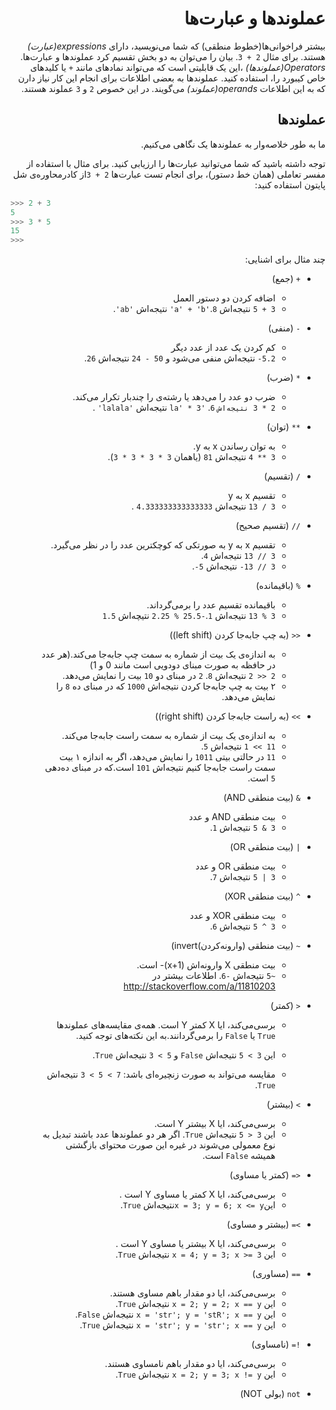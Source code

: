 <div dir=rtl>


# عملوندها و عبارت‌ها

بیشتر فراخوانی‌ها(خطوط منطقی) که شما می‌نویسید، دارای _expressions(عبارت)_ هستند. برای مثال  `2 + 3`. بیان را می‌توان به دو بخش تقسیم کرد عملوندها و عبارت‌ها.
_Operators(عملوندها)_  ،این یک قابلیتی است که می‌تواند نمادهای مانند  `+` یا کلیدهای خاص کیبورد را، استفاده کنید. عملوندها به بعضی اطلاعات برای انجام این کار نیاز دارن که به این اطلاعات _operands(عملوند)_  می‌گویند. در این خصوص `2`  و `3` عملوند هستند.


## عملوندها 



ما به طور خلاصه‌وار  به عملوندها یک نگاهی می‌کنیم.


توجه داشته باشید که شما می‌توانید عبارت‌ها را ارزیابی کنید. برای مثال با استفاده از مفسر تعاملی (همان خط دستور)، برای انجام تست عبارت‌ها  `2 + 3`از کادرمحاوره‌ی شل پایتون  استفاده کنید:

<div dir=ltr>

```python
>>> 2 + 3
5
>>> 3 * 5
15
>>>
```

<div dir=rtl>



چند مثال برای اشنایی:

- `+` (جمع) 

  - اضافه کردن دو دستور العمل
  - `3 + 5` نتیجه‌اش `8`.`'a' + 'b'` نتیجه‌اش `'ab'`.

- `-` (منفی)
  - کم کردن یک عدد از عدد دیگر
  - `5.2-` نتیجه‌اش منفی می‌شود و `50 - 24` نتیجه‌اش  `26`.


- `*` (ضرب)

  - ضرب دو عدد را می‌دهد یا رشته‌ی را چندبار تکرار می‌کند.
  -  `2 * 3 نتیجه‌اش` `6`.  `'la' * 3` نتیجه‌اش `'lalala'` .

- `**` (توان)

  - به توان رساندن x به y.
  -  `3 ** 4` نتیجه‌اش `81` (یاهمان `3 * 3 * 3 * 3`).

- `/` (تقسیم)

  - تقسیم x به y
  - `3 / 13` نتیجه‌اش  `4.333333333333333` .


- `//` (تقسیم صحیح)

  - تقسیم x به y به صورتکی که کوچکترین عدد را در نظر می‌گیرد.
  - `3 // 13` نتیجه‌اش `4`.
  - `3 // 13-` نتیجه‌اش  `5-`.



- `%` (باقیمانده)

  - باقیمانده تقسیم عدد را برمی‌گرداند.
  - `3 % 13` نتیجه‌اش `1`.`-25.5 % 2.25` نتیچه‌اش `1.5`


- `<<` (به چپ جابه‌جا کردن (left shift))
  - به اندازه‌ی یک بیت از شماره به سمت چپ جابه‌جا می‌کند.(هر عدد در حافظه به صورت مبنای دودویی است مانند 0 و 1)
  - `2 << 2` نتیجه‌اش `8`. `2` در مبنای دو `10` بیت را نمایش می‌دهد.
  - ۲ بیت به چپ جابه‌جا کردن نتیجه‌اش `1000` که در مبنای ده `8` را نمایش می‌دهد.

- `>>` (به راست جابه‌جا کردن (right shift))
  - به اندازه‌ی یک بیت از شماره به سمت راست جابه‌جا می‌کند.
  - `11 >> 1` نتیجه‌اش `5`.
  - `11` در حالتی بیتی `1011` را نمایش می‌دهد، اگر به اندازه ۱ بیت سمت راست جابه‌جا کنیم نتیجه‌اش `101` است.که در مبنای ده‌دهی `5` است.

- `&` (بیت منطقی AND)
  - بیت منطقی AND و عدد
  - `3 & 5` نتیجه‌اش `1`.

- `|` (بیت منطقی OR)
  - بیت منطقی OR و عدد
  - `3 | 5` نتیجه‌اش `7`.

- `^` (بیت منطقی XOR)
  - بیت منطقی XOR و عدد
  - `3 ^ 5` نتیجه‌اش `6`.

- `~` (بیت منطقی  (وارونه‌کردن)invert)
  - بیت منطقی X وارونه‌اش  (x+1)- است.
  - `~5` نتیجه‌اش `-6`. اطلاعات بیشتر در http://stackoverflow.com/a/11810203


- `<` (کمتر)
  - برسی‌می‌کند، ایا X کمتر Y است. همه‌ی مقایسه‌های عملوند‌ها `True` یا `False` را برمی‌گردانند.به این نکته‌های توجه کنید.

  - این `3 > 5` نتیجه‌اش `False` و `5 > 3` نتیجه‌اش `True`.
  - مقایسه می‌تواند به صورت زنچیره‌ای باشد: `7 > 5 > 3` نتیجه‌اش `True`.

- `>` (بیشتر)
  - برسی‌می‌کند، ایا X بیشتر Y است. 
  - این `3 < 5` نتیجه‌اش `True`. اگر هر دو عملوندها عدد باشند تبدیل به نوع معمولی می‌شوند در غیره این صورت محتوای بازگشتی همیشه `False` است.

- `<=` (کمتر یا مساوی)
  - برسی‌می‌کند، ایا X کمتر یا مساوی Y است .
  - این`x = 3; y = 6; x <= y`نتیجه‌اش `True`.

- `>=` (بیشتر و مساوی)
  - برسی‌می‌کند، ایا X بیشتر یا مساوی Y است .
  - این `x = 4; y = 3; x >= 3` نتیجه‌اش `True`.

- `==` (مساوری)
  - برسی‌می‌کند، ایا دو مقدار با‌هم مساوی هستند.
  - این `x = 2; y = 2; x == y` نتیجه‌اش `True`.
  - این `x = 'str'; y = 'stR'; x == y` نتیجه‌اش `False`.
  - این `x = 'str'; y = 'str'; x == y` نتیجه‌‌اش `True`.

- `!=` (نامساوی) 
  - برسی‌می‌کند، ایا دو مقدار با‌هم نامساوی هستند.
  - این `x = 2; y = 3; x != y` نتیجه‌اش `True`.

- `not` (بولی NOT)

 

